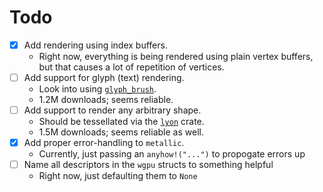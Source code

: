 # Todo
- [x] Add rendering using index buffers.
  - Right now, everything is being rendered using plain vertex buffers, but that causes a lot of repetition of vertices.
- [ ] Add support for glyph (text) rendering.
  - Look into using [`glyph_brush`](https://crates.io/crates/glyph_brush).
  - 1.2M downloads; seems reliable.
- [ ] Add support to render any arbitrary shape.
  - Should be tessellated via the [`lyon`](https://crates.io/crates/lyon) crate.
  - 1.5M downloads; seems reliable as well.
- [x] Add proper error-handling to `metallic`.
  - Currently, just passing an `anyhow!("...")` to propogate errors up
- [ ] Name all descriptors in the `wgpu` structs to something helpful
  - Right now, just defaulting them to `None`
